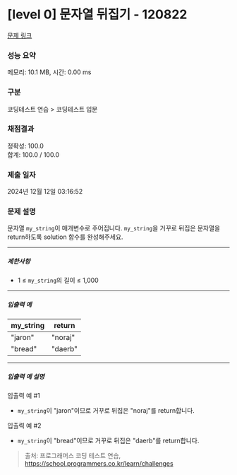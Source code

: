 # [level 0] 문자열 뒤집기 - 120822 

[문제 링크](https://school.programmers.co.kr/learn/courses/30/lessons/120822) 

### 성능 요약

메모리: 10.1 MB, 시간: 0.00 ms

### 구분

코딩테스트 연습 > 코딩테스트 입문

### 채점결과

정확성: 100.0<br/>합계: 100.0 / 100.0

### 제출 일자

2024년 12월 12일 03:16:52

### 문제 설명

<p>문자열 <code>my_string</code>이 매개변수로 주어집니다. <code>my_string</code>을 거꾸로 뒤집은 문자열을 return하도록 solution 함수를 완성해주세요.</p>

<hr>

<h5>제한사항</h5>

<ul>
<li>1 ≤ <code>my_string</code>의 길이 ≤ 1,000</li>
</ul>

<hr>

<h5>입출력 예</h5>
<table class="table">
        <thead><tr>
<th>my_string</th>
<th>return</th>
</tr>
</thead>
        <tbody><tr>
<td>"jaron"</td>
<td>"noraj"</td>
</tr>
<tr>
<td>"bread"</td>
<td>"daerb"</td>
</tr>
</tbody>
      </table>
<hr>

<h5>입출력 예 설명</h5>

<p>입출력 예 #1</p>

<ul>
<li><code>my_string</code>이 "jaron"이므로 거꾸로 뒤집은 "noraj"를 return합니다.</li>
</ul>

<p>입출력 예 #2</p>

<ul>
<li><code>my_string</code>이 "bread"이므로 거꾸로 뒤집은 "daerb"를 return합니다.</li>
</ul>


> 출처: 프로그래머스 코딩 테스트 연습, https://school.programmers.co.kr/learn/challenges
